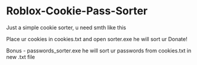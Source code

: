 # Roblox-Cookie-Pass-Sorter

Just a simple cookie sorter, u need smth like this

Place ur cookies in cookies.txt and open sorter.exe he will sort ur Donate!

Bonus - passwords_sorter.exe he will sort ur passwords from cookies.txt in new .txt file
